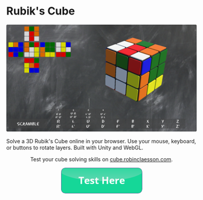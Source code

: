 # Rubik's Cube
![Rubik's Cube game](/Assets/Game.png)

Solve a 3D Rubik's Cube online in your browser. Use your mouse, keyboard, or buttons to rotate layers. Built with Unity and WebGL.

<div align = center>
    
Test your cube solving skills on [cube.robinclaesson.com](https://cube.robinclaesson.com).
    
[![Button](/Assets/button_test-here.png)](https://cube.robinclaesson.com "cube.robinclaesson.com")
</div>
